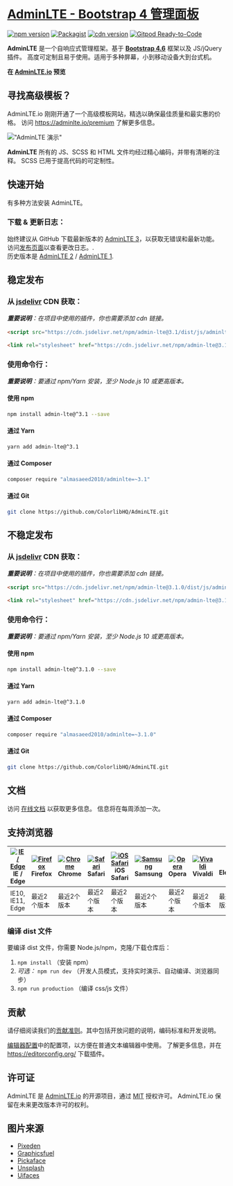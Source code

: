 # [AdminLTE - Bootstrap 4 管理面板](https://adminlte.io)

[![npm version](https://img.shields.io/npm/v/admin-lte/latest.svg)](https://www.npmjs.com/package/admin-lte)
[![Packagist](https://img.shields.io/packagist/v/almasaeed2010/adminlte.svg)](https://packagist.org/packages/almasaeed2010/adminlte)
[![cdn version](https://data.jsdelivr.com/v1/package/npm/admin-lte/badge)](https://www.jsdelivr.com/package/npm/admin-lte)
[![Gitpod Ready-to-Code](https://img.shields.io/badge/Gitpod-Ready--to--Code-blue?logo=gitpod)](https://gitpod.io/from-referrer/)

**AdminLTE** 是一个自响应式管理框架。基于 **[Bootstrap 4.6](https://getbootstrap.com/)** 框架以及 JS/jQuery 插件。
高度可定制且易于使用。适用于多种屏幕，小到移动设备大到台式机。

**在 [AdminLTE.io](/AdminLTE/AdminLTE-3.x/) 预览**

## 寻找高级模板？

AdminLTE.io 刚刚开通了一个高级模板网站，精选以确保最佳质量和最实惠的价格。
访问 <https://adminlte.io/premium> 了解更多信息。

!["AdminLTE 演示"](https://adminlte.io/AdminLTE3.png "AdminLTE 演示")

**AdminLTE** 所有的 JS、SCSS 和 HTML 文件均经过精心编码，并带有清晰的注释。
SCSS 已用于提高代码的可定制性。

## 快速开始
有多种方法安装 AdminLTE。

### 下载 & 更新日志：
始终建议从 GitHub 下载最新版本的 [AdminLTE 3](https://github.com/ColorlibHQ/AdminLTE/releases/latest)，以获取无错误和最新功能。\
访问[发布页面](https://github.com/ColorlibHQ/AdminLTE/releases)以查看更改日志。.\
历史版本是 [AdminLTE 2](https://github.com/ColorlibHQ/AdminLTE/releases/tag/v2.4.18) / [AdminLTE 1](https://github.com/ColorlibHQ/AdminLTE/releases/tag/1.3.1).

## 稳定发布
### 从 [jsdelivr](https://www.jsdelivr.com/package/npm/admin-lte) CDN 获取：
_**重要说明**：在项目中使用的插件，你也需要添加 cdn 链接。_
```html
<script src="https://cdn.jsdelivr.net/npm/admin-lte@3.1/dist/js/adminlte.min.js"></script>
```
```html
<link rel="stylesheet" href="https://cdn.jsdelivr.net/npm/admin-lte@3.1/dist/css/adminlte.min.css">
```
### 使用命令行：
_**重要说明**：要通过 npm/Yarn 安装，至少 Node.js 10 或更高版本。_
#### 使用 npm
```bash
npm install admin-lte@^3.1 --save
```
#### 通过 Yarn
```bash
yarn add admin-lte@^3.1
```
#### 通过 Composer
```bash
composer require "almasaeed2010/adminlte=~3.1"
```
#### 通过 Git
```bash
git clone https://github.com/ColorlibHQ/AdminLTE.git
```

## 不稳定发布
### 从 [jsdelivr](https://www.jsdelivr.com/package/npm/admin-lte) CDN 获取：
_**重要说明**：在项目中使用的插件，你也需要添加 cdn 链接。_
```html
<script src="https://cdn.jsdelivr.net/npm/admin-lte@3.1.0/dist/js/adminlte.min.js"></script>
```
```html
<link rel="stylesheet" href="https://cdn.jsdelivr.net/npm/admin-lte@3.1.0/dist/css/adminlte.min.css">
```
### 使用命令行：
_**重要说明**：要通过 npm/Yarn 安装，至少 Node.js 10 或更高版本。_
#### 使用 npm
```bash
npm install admin-lte@^3.1.0 --save
```
#### 通过 Yarn
```bash
yarn add admin-lte@^3.1.0
```
#### 通过 Composer
```bash
composer require "almasaeed2010/adminlte=~3.1.0"
```
#### 通过 Git
```bash
git clone https://github.com/ColorlibHQ/AdminLTE.git
```

## 文档

访问 [在线文档](https://adminlte.io/docs/3.1/) 以获取更多信息。
信息将在每周添加一次。

## 支持浏览器

| [<img src="https://raw.githubusercontent.com/alrra/browser-logos/master/src/edge/edge_48x48.png" alt="IE / Edge" width="24px" height="24px" />](http://godban.github.io/browsers-support-badges/)<br/>IE / Edge | [<img src="https://raw.githubusercontent.com/alrra/browser-logos/master/src/firefox/firefox_48x48.png" alt="Firefox" width="24px" height="24px" />](http://godban.github.io/browsers-support-badges/)<br/>Firefox | [<img src="https://raw.githubusercontent.com/alrra/browser-logos/master/src/chrome/chrome_48x48.png" alt="Chrome" width="24px" height="24px" />](http://godban.github.io/browsers-support-badges/)<br/>Chrome | [<img src="https://raw.githubusercontent.com/alrra/browser-logos/master/src/safari/safari_48x48.png" alt="Safari" width="24px" height="24px" />](http://godban.github.io/browsers-support-badges/)<br/>Safari | [<img src="https://raw.githubusercontent.com/alrra/browser-logos/master/src/safari-ios/safari-ios_48x48.png" alt="iOS Safari" width="24px" height="24px" />](http://godban.github.io/browsers-support-badges/)<br/>iOS Safari | [<img src="https://raw.githubusercontent.com/alrra/browser-logos/master/src/samsung-internet/samsung-internet_48x48.png" alt="Samsung" width="24px" height="24px" />](http://godban.github.io/browsers-support-badges/)<br/>Samsung | [<img src="https://raw.githubusercontent.com/alrra/browser-logos/master/src/opera/opera_48x48.png" alt="Opera" width="24px" height="24px" />](http://godban.github.io/browsers-support-badges/)<br/>Opera | [<img src="https://raw.githubusercontent.com/alrra/browser-logos/master/src/vivaldi/vivaldi_48x48.png" alt="Vivaldi" width="24px" height="24px" />](http://godban.github.io/browsers-support-badges/)<br/>Vivaldi | [<img src="https://raw.githubusercontent.com/alrra/browser-logos/master/src/electron/electron_48x48.png" alt="Electron" width="24px" height="24px" />](http://godban.github.io/browsers-support-badges/)<br/>Electron |
| --------- | --------- | --------- | --------- | --------- | --------- | --------- | --------- | --------- |
| IE10, IE11, Edge| 最近2个版本| 最近2个版本| 最近2个版本| 最近2个版本| 最近2个版本| 最近2个版本| 最近2个版本| 最近2个版本

### 编译 dist 文件

要编译 dist 文件，你需要 Node.js/npm，克隆/下载仓库后：

1. `npm install` （安装 npm）
2. _可选：_ `npm run dev` （开发人员模式，支持实时演示、自动编译、浏览器同步）
3. `npm run production` （编译 css/js 文件）


## 贡献

请仔细阅读我们的[贡献准则](https://github.com/ColorlibHQ/AdminLTE/tree/master/.github/CONTRIBUTING.md)。其中包括开放问题的说明，编码标准和开发说明。

[编辑器配置](https://github.com/twbs/bootstrap/blob/main/.editorconfig)中的配置项，以方便在普通文本编辑器中使用。 了解更多信息，并在 <https://editorconfig.org/> 下载插件。


## 许可证

AdminLTE 是 [AdminLTE.io](https://adminlte.io) 的开源项目，通过 [MIT](http://opensource.org/licenses/MIT) 授权许可。
AdminLTE.io 保留在未来更改版本许可的权利。

## 图片来源

- [Pixeden](http://www.pixeden.com/psd-web-elements/flat-responsive-showcase-psd)
- [Graphicsfuel](https://www.graphicsfuel.com/2013/02/13-high-resolution-blur-backgrounds/)
- [Pickaface](https://pickaface.net/)
- [Unsplash](https://unsplash.com/)
- [Uifaces](http://uifaces.com/)
